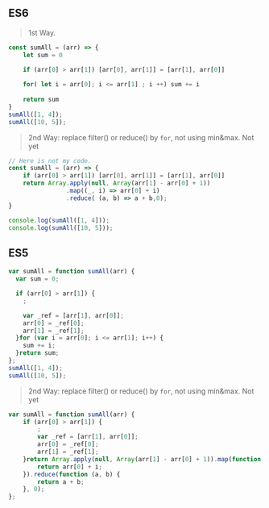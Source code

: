 ## ES6
> 1st Way.
```Javascript
const sumAll = (arr) => {
	let sum = 0

    if (arr[0] > arr[1]) [arr[0], arr[1]] = [arr[1], arr[0]]
  
  	for( let i = arr[0]; i <= arr[1] ; i ++) sum += i
  
  	return sum
}
sumAll([1, 4]);
sumAll([10, 5]);
```
> 2nd Way: replace filter() or reduce() by `for`, not using min&max. Not yet
```Javascript
// Here is not my code.
const sumAll = (arr) => {
    if (arr[0] > arr[1]) [arr[0], arr[1]] = [arr[1], arr[0]]
  	return Array.apply(null, Array(arr[1] - arr[0] + 1))
                .map((_, i) => arr[0] + i)
                .reduce( (a, b) => a + b,0);
}

console.log(sumAll([1, 4]));
console.log(sumAll([10, 5]));
```
## ES5
```Javascript
var sumAll = function sumAll(arr) {
  var sum = 0;

  if (arr[0] > arr[1]) {
    ;

    var _ref = [arr[1], arr[0]];
    arr[0] = _ref[0];
    arr[1] = _ref[1];
  }for (var i = arr[0]; i <= arr[1]; i++) {
    sum += i;
  }return sum;
};
sumAll([1, 4]);
sumAll([10, 5]);
```

> 2nd Way: replace filter() or reduce() by `for`, not using min&max. Not yet
```Javascript
var sumAll = function sumAll(arr) {
    if (arr[0] > arr[1]) {
        ;
        var _ref = [arr[1], arr[0]];
        arr[0] = _ref[0];
        arr[1] = _ref[1];
    }return Array.apply(null, Array(arr[1] - arr[0] + 1)).map(function (_, i) {
        return arr[0] + i;
    }).reduce(function (a, b) {
        return a + b;
    }, 0);
};
```